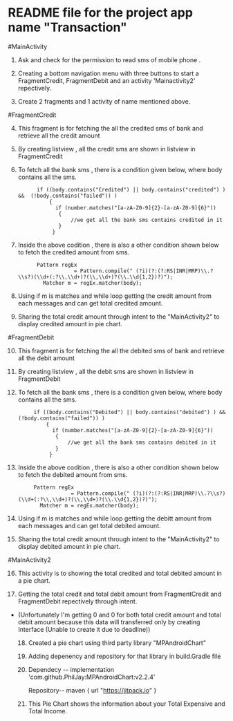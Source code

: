 # README file for the project app name "Transaction"

#MainActivity  
 
   1. Ask and check for the permission to read sms of mobile phone .
     
   2. Creating a bottom navigation menu with three buttons to start a FragmentCredit, FragmentDebit and an activity 'Mainactivity2' repectively.

   3. Create 2 fragments and 1 activity of name mentioned above.

#FragmentCredit
 
   4. This fragment is for fetching the all the credited sms of bank and retrieve all the credit amount

   5. By creating listview , all the credit sms are shown in listview in FragmentCredit

   6. To fetch all the bank sms , there is a condition given below, where body contains all the sms.

                if ((body.contains("Credited") || body.contains("credited") ) &&  (!body.contains("failed")) ) 
                    {
                      if (number.matches("[a-zA-Z0-9]{2}-[a-zA-Z0-9]{6}"))
                       {
                           //we get all the bank sms contains credited in it
                       }
                     }

   7. Inside the above codition , there is also a other condition shown below to fetch the credited amount from sms.

                Pattern regEx
                            = Pattern.compile(" (?i)(?:(?:RS|INR|MRP)\\.?\\s?)(\\d+(:?\\,\\d+)?(\\,\\d+)?(\\.\\d{1,2})?)");
                  Matcher m = regEx.matcher(body);

   8. Using if m is matches and  while loop getting the credit amount from each messages and can get total credited amount.

   9. Sharing the total credit amount through intent to the "MainActivity2" to display credited amount in pie chart. 


#FragmentDebit
 
   10. This fragment is for fetching the all the debited sms of bank and retrieve all the debit amount

   11. By creating listview , all the debit sms are shown in listview in FragmentDebit

   12. To fetch all the bank sms , there is a condition given below, where body contains all the sms.

                if ((body.contains("Debited") || body.contains("debited") ) &&  (!body.contains("failed")) ) 
                    {
                      if (number.matches("[a-zA-Z0-9]{2}-[a-zA-Z0-9]{6}"))
                       {
                           //we get all the bank sms contains debited in it
                       }
                     }

   13. Inside the above codition , there is also a other condition shown below to fetch the debited amount from sms.

                Pattern regEx
                            = Pattern.compile(" (?i)(?:(?:RS|INR|MRP)\\.?\\s?)(\\d+(:?\\,\\d+)?(\\,\\d+)?(\\.\\d{1,2})?)");
                  Matcher m = regEx.matcher(body);

   14. Using if m is matches and  while loop getting the debitt amount from each messages and can get total debited amount.

   15. Sharing the total credit amount through intent to the "MainActivity2" to display debited amount in pie chart. 

#MainActivity2

   16. This activity is to showing the total credited and total debited amount in a pie chart.

   17. Getting the total credit and total debit amount from FragmentCredit and FragmentDebit repectively through intent. 

* (Unfortunately I'm getting 0 and 0 for both total credit amount and total debit amount because this data will transferred only by creating Interface (Unable to create it due to deadline))

   18. Created a pie chart using third party library "MPAndroidChart" 

   19. Adding depenency and repository for that library in build.Gradle file 
     
   20. Dependecy --     implementation 'com.github.PhilJay:MPAndroidChart:v2.2.4' 

       Repository--     maven { url "https://jitpack.io" }

   21. This Pie Chart shows the information about your Total Expensive and Total Income.
   
